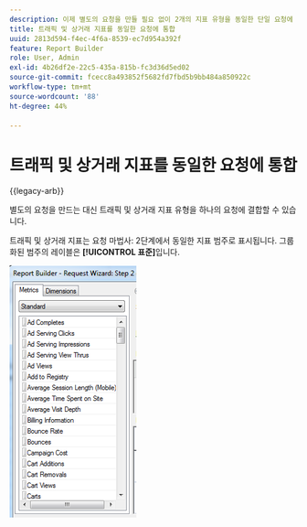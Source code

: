 ```yaml
---
description: 이제 별도의 요청을 만들 필요 없이 2개의 지표 유형을 동일한 단일 요청에 통합할 수 있습니다.
title: 트래픽 및 상거래 지표를 동일한 요청에 통합
uuid: 2813d594-f4ec-4f6a-8539-ec7d954a392f
feature: Report Builder
role: User, Admin
exl-id: 4b26df2e-22c5-435a-815b-fc3d36d5ed02
source-git-commit: fcecc8a493852f5682fd7fbd5b9bb484a850922c
workflow-type: tm+mt
source-wordcount: '88'
ht-degree: 44%

---
```


# 트래픽 및 상거래 지표를 동일한 요청에 통합

{{legacy-arb}}

별도의 요청을 만드는 대신 트래픽 및 상거래 지표 유형을 하나의 요청에 결합할 수 있습니다.

트래픽 및 상거래 지표는 요청 마법사: 2단계에서 동일한 지표 범주로 표시됩니다. 그룹화된 범주의 레이블은 **[!UICONTROL 표준]**&#x200B;입니다.

![요청 마법사의 스크린샷: 2단계 표준 지표 목록](assets/standard_metrics.png)
